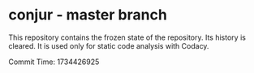# conjur - master branch

This repository contains the frozen state of the repository.
Its history is cleared. It is used only for static code
analysis with Codacy.

Commit Time: 1734426925